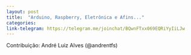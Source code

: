 ```yaml
---
layout: post
title:  "Arduino, Raspberry, Eletrônica e Afins..."
categories: 
link-telegram: https://telegram.me/joinchat/BQwnFTxx069EQRiYyIiLJw
---
```

Contribuição: André Luiz Alves (@andrentfs)


